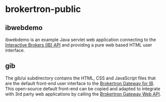 brokertron-public
=================

ibwebdemo
---------

ibwebdemo is an example Java servlet web application connecting to the
[Interactive Brokers (IB) API](http://www.interactivebrokers.com/en/?f=programInterface)
and providing a pure web based HTML user interface.

gib
---

The gib/ui subdirectory contains the HTML, CSS and JavaScript files that are the
default front-end user interface to the
[Brokertron Gateway for IB](http://www.brokertron.com/gateway/).
This open-source default front-end can be copied and adapted to integrate with
3rd party web applications by calling the
[Brokertron Gateway Web API](http://www.brokertron.com/gateway/webapi.html).

